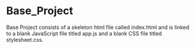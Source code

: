 # Base_Project

Base Project consists of a skeleton html file called index.html and is linked to a blank JavaScript file titled app.js and a
blank CSS file titled stylesheet.css. 
